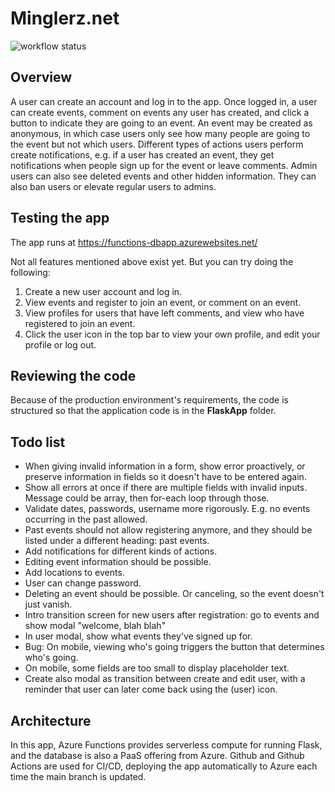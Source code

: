 # Minglerz.net

![workflow status](https://github.com/mikkokallio/dbapp-code/actions/workflows/main_functions-dbapp.yml/badge.svg)

## Overview

A user can create an account and log in to the app. Once logged in, a user can create events, comment on events any user has created, and click a button to indicate they are going to an event. An event may be created as anonymous, in which case users only see how many people are going to the event but not which users. Different types of actions users perform create notifications, e.g. if a user has created an event, they get notifications when people sign up for the event or leave comments. Admin users can also see deleted events and other hidden information. They can also ban users or elevate regular users to admins.

## Testing the app

The app runs at https://functions-dbapp.azurewebsites.net/

Not all features mentioned above exist yet. But you can try doing the following:
1. Create a new user account and log in.
2. View events and register to join an event, or comment on an event.
3. View profiles for users that have left comments, and view who have registered to join an event.
4. Click the user icon in the top bar to view your own profile, and edit your profile or log out.

## Reviewing the code

Because of the production environment's requirements, the code is structured so that the application code is in the **FlaskApp** folder.

## Todo list

* When giving invalid information in a form, show error proactively, or preserve information in fields so it doesn't have to be entered again.
* Show all errors at once if there are multiple fields with invalid inputs. Message could be array, then for-each loop through those.
* Validate dates, passwords, username more rigorously. E.g. no events occurring in the past allowed.
* Past events should not allow registering anymore, and they should be listed under a different heading: past events.
* Add notifications for different kinds of actions.
* Editing event information should be possible.
* Add locations to events.
* User can change password.
* Deleting an event should be possible. Or canceling, so the event doesn't just vanish.
* Intro transition screen for new users after registration: go to events and show modal "welcome, blah blah"
* In user modal, show what events they've signed up for.
* Bug: On mobile, viewing who's going triggers the button that determines who's going.
* On mobile, some fields are too small to display placeholder text.
* Create also modal as transition between create and edit user, with a reminder that user can later come back using the (user) icon.

## Architecture

In this app, Azure Functions provides serverless compute for running Flask, and the database is also a PaaS offering from Azure. Github and Github Actions are used for CI/CD, deploying the app automatically to Azure each time the main branch is updated.
